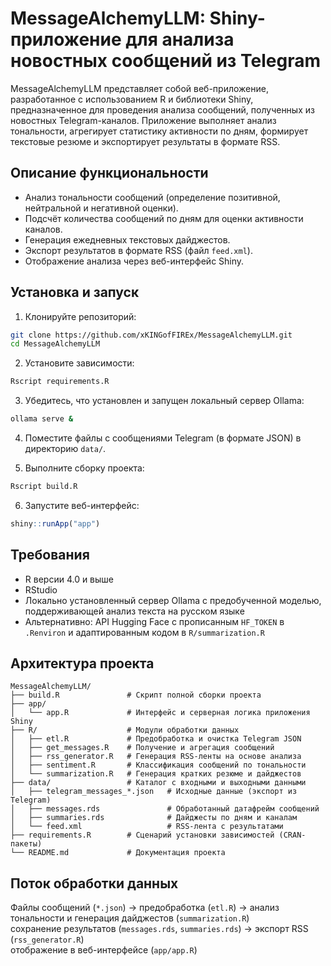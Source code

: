 
# MessageAlchemyLLM: Shiny-приложение для анализа новостных сообщений из Telegram

MessageAlchemyLLM представляет собой веб-приложение, разработанное с использованием R и библиотеки Shiny, предназначенное для проведения анализа сообщений, полученных из новостных Telegram-каналов. Приложение выполняет анализ тональности, агрегирует статистику активности по дням, формирует текстовые резюме и экспортирует результаты в формате RSS.

## Описание функциональности

- Анализ тональности сообщений (определение позитивной, нейтральной и негативной оценки).
- Подсчёт количества сообщений по дням для оценки активности каналов.
- Генерация ежедневных текстовых дайджестов.
- Экспорт результатов в формате RSS (файл `feed.xml`).
- Отображение анализа через веб-интерфейс Shiny.

## Установка и запуск

1. Клонируйте репозиторий:

```bash
git clone https://github.com/xKINGofFIREx/MessageAlchemyLLM.git
cd MessageAlchemyLLM
```

2. Установите зависимости:

```r
Rscript requirements.R
```

3. Убедитесь, что установлен и запущен локальный сервер Ollama:

```bash
ollama serve &
```

4. Поместите файлы с сообщениями Telegram (в формате JSON) в директорию `data/`.

5. Выполните сборку проекта:

```r
Rscript build.R
```

6. Запустите веб-интерфейс:

```r
shiny::runApp("app")
```

## Требования

- R версии 4.0 и выше
- RStudio
- Локально установленный сервер Ollama с предобученной моделью, поддерживающей анализ текста на русском языке
- Альтернативно: API Hugging Face с прописанным `HF_TOKEN` в `.Renviron` и адаптированным кодом в `R/summarization.R`

## Архитектура проекта

```
MessageAlchemyLLM/
├── build.R               # Скрипт полной сборки проекта
├── app/                  
│   └── app.R             # Интерфейс и серверная логика приложения Shiny
├── R/                    # Модули обработки данных
│   ├── etl.R             # Предобработка и очистка Telegram JSON
│   ├── get_messages.R    # Получение и агрегация сообщений
│   ├── rss_generator.R   # Генерация RSS-ленты на основе анализа
│   ├── sentiment.R       # Классификация сообщений по тональности
│   └── summarization.R   # Генерация кратких резюме и дайджестов
├── data/                 # Каталог с входными и выходными данными
│   ├── telegram_messages_*.json   # Исходные данные (экспорт из Telegram)
│   ├── messages.rds               # Обработанный датафрейм сообщений
│   ├── summaries.rds              # Дайджесты по дням и каналам
│   └── feed.xml                   # RSS-лента с результатами
├── requirements.R        # Сценарий установки зависимостей (CRAN-пакеты)
└── README.md             # Документация проекта
```

## Поток обработки данных

Файлы сообщений (`*.json`) → предобработка (`etl.R`) → анализ тональности и генерация дайджестов (`summarization.R`)  
сохранение результатов (`messages.rds`, `summaries.rds`) → экспорт RSS (`rss_generator.R`)  
отображение в веб-интерфейсе (`app/app.R`)
